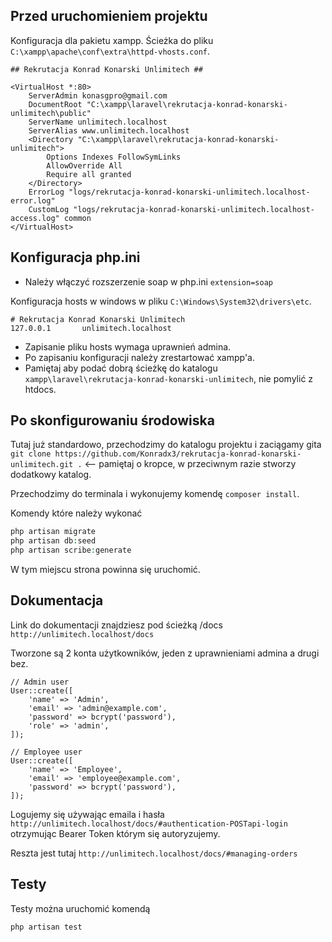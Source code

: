 ## Przed uruchomieniem projektu

Konfiguracja dla pakietu xampp. Ścieżka do pliku ```C:\xampp\apache\conf\extra\httpd-vhosts.conf```.
```apacheconf
## Rekrutacja Konrad Konarski Unlimitech ##

<VirtualHost *:80>
    ServerAdmin konasgpro@gmail.com
    DocumentRoot "C:\xampp\laravel\rekrutacja-konrad-konarski-unlimitech\public"
    ServerName unlimitech.localhost
    ServerAlias www.unlimitech.localhost
    <Directory "C:\xampp\laravel\rekrutacja-konrad-konarski-unlimitech">
        Options Indexes FollowSymLinks
        AllowOverride All
        Require all granted
    </Directory>
    ErrorLog "logs/rekrutacja-konrad-konarski-unlimitech.localhost-error.log"
    CustomLog "logs/rekrutacja-konrad-konarski-unlimitech.localhost-access.log" common
</VirtualHost>
```

## Konfiguracja php.ini
- Należy włączyć rozszerzenie soap w php.ini ```extension=soap```

Konfiguracja hosts w windows w pliku ```C:\Windows\System32\drivers\etc```.
```
# Rekrutacja Konrad Konarski Unlimitech
127.0.0.1       unlimitech.localhost
```

- Zapisanie pliku hosts wymaga uprawnień admina.
- Po zapisaniu konfiguracji należy zrestartować xampp'a.
- Pamiętaj aby podać dobrą ścieżkę do katalogu ```xampp\laravel\rekrutacja-konrad-konarski-unlimitech```, nie pomylić z htdocs.

## Po skonfigurowaniu środowiska
Tutaj już standardowo, przechodzimy do katalogu projektu i zaciągamy gita ```git clone https://github.com/Konradx3/rekrutacja-konrad-konarski-unlimitech.git .``` <-- pamiętaj o kropce, w przeciwnym razie stworzy dodatkowy katalog.

Przechodzimy do terminala i wykonujemy komendę ```composer install```.

Komendy które należy wykonać
```php
php artisan migrate
php artisan db:seed
php artisan scribe:generate
```

W tym miejscu strona powinna się uruchomić.

## Dokumentacja

Link do dokumentacji znajdziesz pod ścieżką /docs
```http://unlimitech.localhost/docs```

Tworzone są 2 konta użytkowników, jeden z uprawnieniami admina a drugi bez.
```
// Admin user
User::create([
    'name' => 'Admin',
    'email' => 'admin@example.com',
    'password' => bcrypt('password'),
    'role' => 'admin',
]);

// Employee user
User::create([
    'name' => 'Employee',
    'email' => 'employee@example.com',
    'password' => bcrypt('password'),
]);
```
Logujemy się używając emaila i hasła
```http://unlimitech.localhost/docs/#authentication-POSTapi-login```
otrzymując Bearer Token którym się autoryzujemy.

Reszta jest tutaj ```http://unlimitech.localhost/docs/#managing-orders```


## Testy
Testy można uruchomić komendą
```
php artisan test
```
